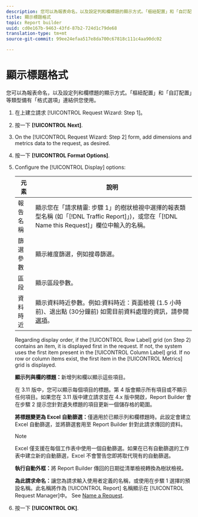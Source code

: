 ```yaml
---
description: 您可以為報表命名，以及設定列和欄標題的顯示方式。「樞紐配置」和「自訂配置」等類型備有「格式選項」連結供您使用。
title: 顯示標題格式
topic: Report builder
uuid: cd0e167b-9463-43fd-87b2-724d1c79de68
translation-type: tm+mt
source-git-commit: 99ee24efaa517e8da700c67818c111c4aa90dc02

---
```



# 顯示標題格式

您可以為報表命名，以及設定列和欄標題的顯示方式。「樞紐配置」和「自訂配置」等類型備有「格式選項」連結供您使用。

1. 在上建立請求 [!UICONTROL Request Wizard: Step 1]。
1. 按一下 **[!UICONTROL Next]**.
1. On the [!UICONTROL Request Wizard: Step 2] form, add dimensions and metrics data to the request, as desired.
1. 按一下 **[!UICONTROL Format Options]**.
1. Configure the [!UICONTROL Display] options:

   | 元素 | 說明 |
   |--- |--- |
   | 報告名稱 | 顯示您在「請求精靈: 步驟 1」的樹狀檢視中選擇的報表類型名稱 (如「[!DNL Traffic Report]」)，或您在「[!DNL Name this Request]」欄位中輸入的名稱。 |
   | 篩選參數 | 顯示維度篩選，例如搜尋篩選。 |
   | 區段 | 顯示區段參數。 |
   | 資料時近 | 顯示資料時近參數。例如:資料時近：頁面檢視 (1.5 小時前)、退出點 (30分鐘前)  如需目前資料處理的資訊，請參閱[選項](/help/analyze/report-builder/options.md)。 |

   Regarding display order, if the [!UICONTROL Row Label] grid (on Step 2) contains an item, it is displayed first in the request. If not, the system uses the first item present in the [!UICONTROL Column Label] grid. If no row or column items exist, the first item in the [!UICONTROL Metrics] grid is displayed.

   **顯示列與欄的標題：**&#x200B;新增列和欄以顯示這些項目。

   在 3.11 版中，您可以顯示每個項目的標題。第 4 版會顯示所有項目或不顯示任何項目。如果您在 3.11 版中建立請求並在 4.x 版中開啟，Report Builder 會在步驟 2 提示您針對遺失標題的項目更新一個儲存格的範圍。

   **將標題變更為 Excel 自動篩選：**&#x200B;僅適用於已顯示列和欄標題時。此設定會建立 Excel 自動篩選，並將篩選套用至 Report Builder 針對此請求傳回的資料。

   >[!NOTE]
   >
   >Excel 僅支援在每個工作表中使用一個自動篩選。如果在已有自動篩選的工作表中建立新的自動篩選，Excel 不會警告您即將取代現有的自動篩選。

   **執行自動外框：**&#x200B;將 Report Builder 傳回的日期從清單檢視轉換為樹狀檢視。

   **為此請求命名：**&#x200B;讓您為請求輸入使用者定義的名稱，或使用在步驟 1 選擇的預設名稱。此名稱將作為 [!UICONTROL Report] 名稱顯示在 [!UICONTROL Request Manager]中。 See [Name a Request](/help/analyze/report-builder/layout/name-a-request.md).

1. 按一下 **[!UICONTROL OK]**.
